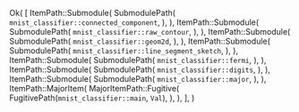 Ok(
    [
        ItemPath::Submodule(
            SubmodulePath(
                `mnist_classifier::connected_component`,
            ),
        ),
        ItemPath::Submodule(
            SubmodulePath(
                `mnist_classifier::raw_contour`,
            ),
        ),
        ItemPath::Submodule(
            SubmodulePath(
                `mnist_classifier::geom2d`,
            ),
        ),
        ItemPath::Submodule(
            SubmodulePath(
                `mnist_classifier::line_segment_sketch`,
            ),
        ),
        ItemPath::Submodule(
            SubmodulePath(
                `mnist_classifier::fermi`,
            ),
        ),
        ItemPath::Submodule(
            SubmodulePath(
                `mnist_classifier::digits`,
            ),
        ),
        ItemPath::Submodule(
            SubmodulePath(
                `mnist_classifier::major`,
            ),
        ),
        ItemPath::MajorItem(
            MajorItemPath::Fugitive(
                FugitivePath(`mnist_classifier::main`, `Val`),
            ),
        ),
    ],
)